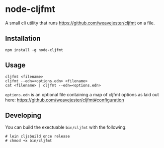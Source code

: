 # node-cljfmt

A small cli utility that runs https://github.com/weavejester/cljfmt on a file.

## Installation

```
npm install -g node-cljfmt
```

## Usage

```
cljfmt <filename>
cljfmt --edn=<options.edn> <filename>
cat <filename> | cljfmt --edn=<options.edn>
```

`options.edn` is an optional file containing a map of cljfmt options as laid out here: https://github.com/weavejester/cljfmt#configuration

## Developing

You can build the exectuable `bin/cljfmt` with the following:

```
# lein cljsbuild once release
# chmod +x bin/cljfmt
```
